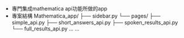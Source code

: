 - 專門集成mathematica api功能所做的app
- 專案結構
Mathematica_app/
├── sidebar.py
└── pages/
    ├── simple_api.py
    ├── short_answers_api.py
    ├── spoken_results_api.py
    └── full_results_api.py
    ...
    ...